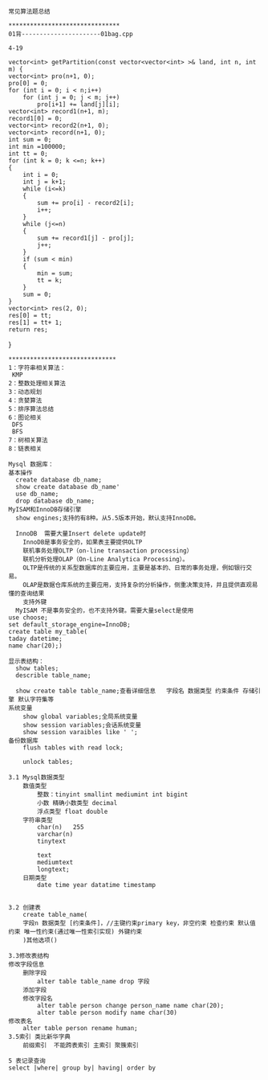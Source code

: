     常见算法题总结
    
    *******************************
    01背----------------------01bag.cpp
    
    4-19
    
	vector<int> getPartition(const vector<vector<int> >& land, int n, int m) {
	vector<int> pro(n+1, 0);
	pro[0] = 0;
	for (int i = 0; i < n;i++)
		for (int j = 0; j < m; j++)
			pro[i+1] += land[j][i];
	vector<int> record1(n+1, m);
	record1[0] = 0;
	vector<int> record2(n+1, 0);
	vector<int> record(n+1, 0);
	int sum = 0;
	int min =100000;
	int tt = 0;
	for (int k = 0; k <=n; k++)
	{
		int i = 0;
		int j = k+1;
		while (i<=k) 
		{
			sum += pro[i] - record2[i];
			i++;
		}
		while (j<=n)
		{
			sum += record1[j] - pro[j];
			j++;
		}
		if (sum < min)
		{
			min = sum;
			tt = k;
		}
		sum = 0;
	}
	vector<int> res(2, 0);
	res[0] = tt;
	res[1] = tt+ 1;
	return res;

}
    
    
    ******************************
    1：字符串相关算法：
     KMP
    2：整数处理相关算法
    3：动态规划
    4：贪婪算法
    5：排序算法总结
    6：图论相关
     DFS
     BFS
    7：树相关算法
    8：链表相关

    Mysql 数据库：
    基本操作
      create database db_name; 
      show create database db_name'
      use db_name;
      drop database db_name;
    MyISAM和InnoDB存储引擎
      show engines;支持的有8种。从5.5版本开始，默认支持InnoDB。
      
      InnoDB  需要大量Insert delete update时
        InnoDB是事务安全的，如果表主要提供OLTP
        联机事务处理OLTP（on-line transaction processing）
        联机分析处理OLAP（On-Line Analytica Processing）。
        OLTP是传统的关系型数据库的主要应用，主要是基本的、日常的事务处理，例如银行交易。
        OLAP是数据仓库系统的主要应用，支持复杂的分析操作，侧重决策支持，并且提供直观易懂的查询结果      
        支持外键
      MyISAM 不是事务安全的，也不支持外键。需要大量select是使用
    use choose;
    set default_storage_engine=InnoDB;
    create table my_table(
    taday datetime;
    name char(20);)
    
    显示表结构：
      show tables;
      describle table_name;
    
      show create table table_name;查看详细信息   字段名 数据类型 约束条件 存储引擎 默认字符集等
    系统变量
        show global variables;全局系统变量
        show session variables;会话系统变量
        show session varaibles like ' ';
    备份数据库
        flush tables with read lock;
        
        unlock tables;
    
    3.1 Mysql数据类型
        数值类型
            整数：tinyint smallint mediumint int bigint
            小数 精确小数类型 decimal
            浮点类型 float double
        字符串类型
            char(n)   255
            varchar(n) 
            tinytext
            
            text
            mediumtext
            longtext;
        日期类型
            date time year datatime timestamp
            
            
    3.2 创建表
        create table_name(
        字段n 数据类型 [约束条件]，//主键约束primary key，非空约束 检查约束 默认值约束 唯一性约束(通过唯一性索引实现) 外键约束
        )其他选项()
        
    3.3修改表结构 
    修改字段信息
        删除字段
            alter table table_name drop 字段
        添加字段
        修改字段名
            alter table person change person_name name char(20);
            alter table person modify name char(30)
    修改表名
        alter table person rename human;
    3.5索引 类比新华字典
        前缀索引  不能跨表索引 主索引 聚簇索引
        
    5 表记录查询
    select |where| group by| having| order by

